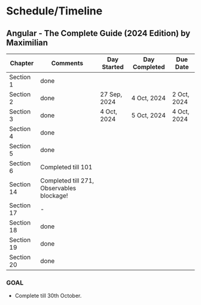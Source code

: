 # Schedule/Timeline

## Angular - The Complete Guide (2024 Edition) by Maximilian


| Chapter  | Comments | Day Started | Day Completed | Due Date
| ------------- | ------------- | ------------- | ------------- | ------------- |
| Section 1  | done  |
| Section 2  | done | 27 Sep, 2024 | 4 Oct, 2024 | 2 Oct, 2024
| Section 3  |  done  | 4 Oct, 2024 | 5 Oct, 2024 | 4 Oct, 2024
| Section 4  |   done |
| Section 5 | done |
| Section 6 | Completed till 101 |
| Section 14 | Completed till 271, Observables blockage! |
| Section 17 | - |
| Section 18 | done |
| Section 19 | done |
| Section 20 | done |


### GOAL
- Complete till 30th October.